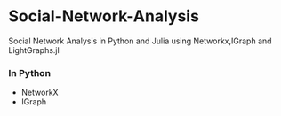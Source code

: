 # Social-Network-Analysis
Social Network Analysis in Python and Julia using Networkx,IGraph and LightGraphs.jl

### In Python
- NetworkX
- IGraph
